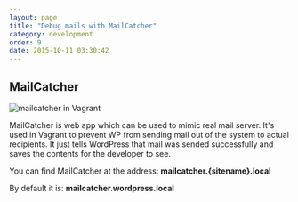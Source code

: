 ```yaml
---
layout: page
title: "Debug mails with MailCatcher"
category: development
order: 9
date: 2015-10-11 03:30:42
---
```


## MailCatcher
![mailcatcher in Vagrant]({{site.baseurl}}/images/mailcatcher-example.png)

MailCatcher is web app which can be used to mimic real mail server. It's used in Vagrant to prevent WP from sending mail out of the system to actual recipients. It just tells WordPress that mail was sended successfully and saves the contents for the developer to see.

You can find MailCatcher at the address: **mailcatcher.{sitename}.local**

By default it is: **mailcatcher.wordpress.local**
